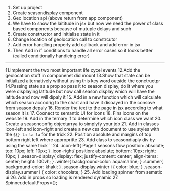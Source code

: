 1. Set up project
2. Create seasondisplay component
3. Geo location api (above return from app component)
5. We have to show the laititude in jsx but now we need the
power of class based components because of mutuple delays and
such
6. Create constructor and initialise state in it
7. Change location of geolocation call to constrcutor
8. Add error handling properly add callback and add error in jsx
9. Then Add in if conditions to handle all error cases so it
looks better (called conditionally handleing error)
-----------------
11.Implement the two most important life cycel events
12.Add the geolocation stuff in componenet did mount
13.Show that state can be initialized alternatively without
using this key word outside the conctructpr
14.Passing state as a prop so pass it to season display, do it
where you were displaying latitude but now call season display
which will have the latitude and now will dipaly it
15. Add in a new function which will calculate which season
accodrig to the chart and have it disoayed in the consove from
season depaly
16. Render the text to the page in jsx according to what season
it is
17. Coonect to semantic UI for icons
18. Fins icons on the website
19. Add in the ternary if to determine which icon class we want
20. Create a seasonconfig objectarrya to simplyfy your job
21. Add in classes icon-left and icon-right and create a new css
document to use styles with the `${} la la la` for the trick
22. Position absolute and margins of top bottom right left where
appropritte
23. Add class to seasondiaply div by using the same trick ``
24. .icon-left{
Page 1
seasons flow
 position: absolute;
 top: 10px;
 left: 10px;
}
.icon-right{
 position: absolute;
 bottom: 10px;
 right: 10px;
}
.season-display{
 display: flex;
 justify-content: center;
 align-items: center;
 height: 100vh;
}
.winter{
 background-color: aquamarine;
}
.summer{
 background-color: khaki;
}
.season-display.winter i {
 color: blue;
}
.season-display.summer i {
 color: chocolate;
}
25. Add loading spinner from sematic ui
26. Add in props so loading is rendered dynamic
27. Spinner.defaultProps={};
